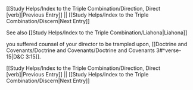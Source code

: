 [[Study Helps/Index to the Triple Combination/Direction, Direct [verb]|Previous Entry]]  ||  [[Study Helps/Index to the Triple Combination/Discern|Next Entry]]

 See also [[Study Helps/Index to the Triple Combination/Liahona|Liahona]]

 you suffered counsel of your director to be trampled upon, [[Doctrine and Covenants/Doctrine and Covenants/Doctrine and Covenants 3#^verse-15|D&C 3:15]].

[[Study Helps/Index to the Triple Combination/Direction, Direct [verb]|Previous Entry]]  ||  [[Study Helps/Index to the Triple Combination/Discern|Next Entry]]